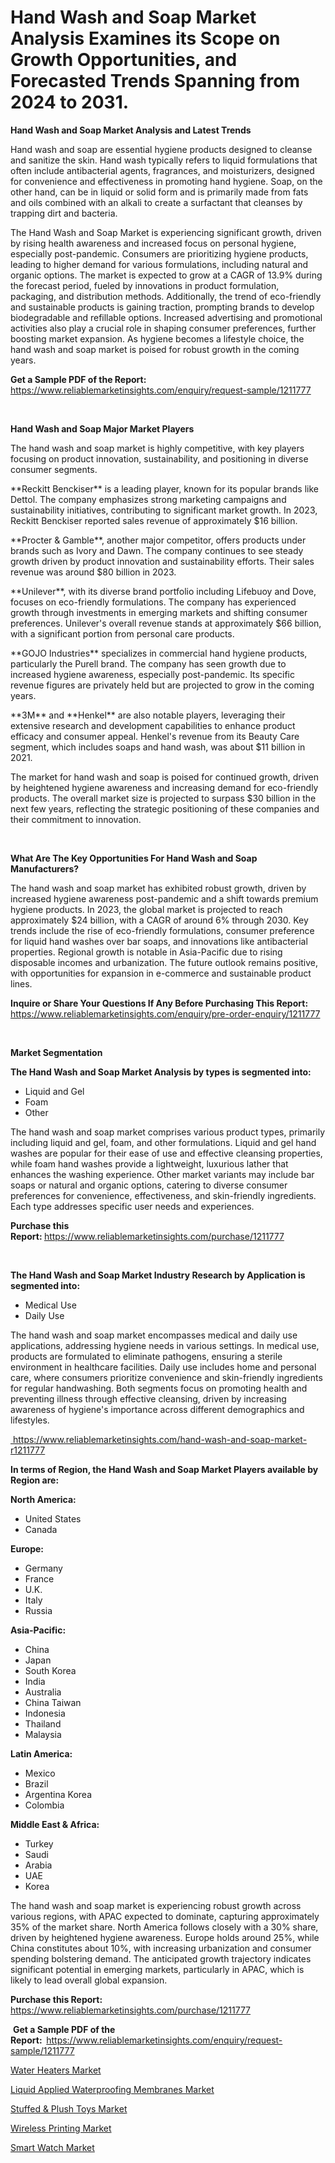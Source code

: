 <p><h1>Hand Wash and Soap Market Analysis Examines its Scope on Growth Opportunities, and Forecasted Trends Spanning from 2024 to 2031.</h1></p><p><strong>Hand Wash and Soap Market Analysis and Latest Trends</strong></p>
<p><p>Hand wash and soap are essential hygiene products designed to cleanse and sanitize the skin. Hand wash typically refers to liquid formulations that often include antibacterial agents, fragrances, and moisturizers, designed for convenience and effectiveness in promoting hand hygiene. Soap, on the other hand, can be in liquid or solid form and is primarily made from fats and oils combined with an alkali to create a surfactant that cleanses by trapping dirt and bacteria.</p><p>The Hand Wash and Soap Market is experiencing significant growth, driven by rising health awareness and increased focus on personal hygiene, especially post-pandemic. Consumers are prioritizing hygiene products, leading to higher demand for various formulations, including natural and organic options. The market is expected to grow at a CAGR of 13.9% during the forecast period, fueled by innovations in product formulation, packaging, and distribution methods. Additionally, the trend of eco-friendly and sustainable products is gaining traction, prompting brands to develop biodegradable and refillable options. Increased advertising and promotional activities also play a crucial role in shaping consumer preferences, further boosting market expansion. As hygiene becomes a lifestyle choice, the hand wash and soap market is poised for robust growth in the coming years.</p></p>
<p><strong>Get a Sample PDF of the Report:&nbsp;</strong> <a href="https://www.reliablemarketinsights.com/enquiry/request-sample/1211777?utm_campaign=1331&utm_medium=2&utm_source=Github&utm_content=ia&utm_term=05102024&utm_id=hand-wash-and-soap">https://www.reliablemarketinsights.com/enquiry/request-sample/1211777</a></p>
<p>&nbsp;</p>
<p><strong>Hand Wash and Soap Major Market Players</strong></p>
<p><p>The hand wash and soap market is highly competitive, with key players focusing on product innovation, sustainability, and positioning in diverse consumer segments. </p><p>**Reckitt Benckiser** is a leading player, known for its popular brands like Dettol. The company emphasizes strong marketing campaigns and sustainability initiatives, contributing to significant market growth. In 2023, Reckitt Benckiser reported sales revenue of approximately $16 billion.</p><p>**Procter & Gamble**, another major competitor, offers products under brands such as Ivory and Dawn. The company continues to see steady growth driven by product innovation and sustainability efforts. Their sales revenue was around $80 billion in 2023.</p><p>**Unilever**, with its diverse brand portfolio including Lifebuoy and Dove, focuses on eco-friendly formulations. The company has experienced growth through investments in emerging markets and shifting consumer preferences. Unilever's overall revenue stands at approximately $66 billion, with a significant portion from personal care products.</p><p>**GOJO Industries** specializes in commercial hand hygiene products, particularly the Purell brand. The company has seen growth due to increased hygiene awareness, especially post-pandemic. Its specific revenue figures are privately held but are projected to grow in the coming years.</p><p>**3M** and **Henkel** are also notable players, leveraging their extensive research and development capabilities to enhance product efficacy and consumer appeal. Henkel's revenue from its Beauty Care segment, which includes soaps and hand wash, was about $11 billion in 2021.</p><p>The market for hand wash and soap is poised for continued growth, driven by heightened hygiene awareness and increasing demand for eco-friendly products. The overall market size is projected to surpass $30 billion in the next few years, reflecting the strategic positioning of these companies and their commitment to innovation.</p></p>
<p>&nbsp;</p>
<p><strong>What Are The Key Opportunities For Hand Wash and Soap Manufacturers?</strong></p>
<p><p>The hand wash and soap market has exhibited robust growth, driven by increased hygiene awareness post-pandemic and a shift towards premium hygiene products. In 2023, the global market is projected to reach approximately $24 billion, with a CAGR of around 6% through 2030. Key trends include the rise of eco-friendly formulations, consumer preference for liquid hand washes over bar soaps, and innovations like antibacterial properties. Regional growth is notable in Asia-Pacific due to rising disposable incomes and urbanization. The future outlook remains positive, with opportunities for expansion in e-commerce and sustainable product lines.</p></p>
<p><strong>Inquire or Share Your Questions If Any Before Purchasing This Report:</strong> <a href="https://www.reliablemarketinsights.com/enquiry/pre-order-enquiry/1211777?utm_campaign=1331&utm_medium=2&utm_source=Github&utm_content=ia&utm_term=05102024&utm_id=hand-wash-and-soap">https://www.reliablemarketinsights.com/enquiry/pre-order-enquiry/1211777</a></p>
<p>&nbsp;</p>
<p><strong>Market Segmentation</strong></p>
<p><strong>The Hand Wash and Soap Market Analysis by types is segmented into:</strong></p>
<p><ul><li>Liquid and Gel</li><li>Foam</li><li>Other</li></ul></p>
<p><p>The hand wash and soap market comprises various product types, primarily including liquid and gel, foam, and other formulations. Liquid and gel hand washes are popular for their ease of use and effective cleansing properties, while foam hand washes provide a lightweight, luxurious lather that enhances the washing experience. Other market variants may include bar soaps or natural and organic options, catering to diverse consumer preferences for convenience, effectiveness, and skin-friendly ingredients. Each type addresses specific user needs and experiences.</p></p>
<p><strong>Purchase this Report:&nbsp;</strong><a href="https://www.reliablemarketinsights.com/purchase/1211777?utm_campaign=1331&utm_medium=2&utm_source=Github&utm_content=ia&utm_term=05102024&utm_id=hand-wash-and-soap">https://www.reliablemarketinsights.com/purchase/1211777</a></p>
<p>&nbsp;</p>
<p><strong>The Hand Wash and Soap Market Industry Research by Application is segmented into:</strong></p>
<p><ul><li>Medical Use</li><li>Daily Use</li></ul></p>
<p><p>The hand wash and soap market encompasses medical and daily use applications, addressing hygiene needs in various settings. In medical use, products are formulated to eliminate pathogens, ensuring a sterile environment in healthcare facilities. Daily use includes home and personal care, where consumers prioritize convenience and skin-friendly ingredients for regular handwashing. Both segments focus on promoting health and preventing illness through effective cleansing, driven by increasing awareness of hygiene's importance across different demographics and lifestyles.</p></p>
<p><a href="https://www.reliablemarketinsights.com/hand-wash-and-soap-market-r1211777?utm_campaign=1331&utm_medium=2&utm_source=Github&utm_content=ia&utm_term=05102024&utm_id=hand-wash-and-soap">&nbsp;https://www.reliablemarketinsights.com/hand-wash-and-soap-market-r1211777</a></p>
<p><strong>In terms of Region, the Hand Wash and Soap Market Players available by Region are:</strong></p>
<p>
    <p> <strong> North America: </strong>
        <ul>
            <li>United States</li>
            <li>Canada</li>
        </ul>
        </p> 
    <p> <strong> Europe: </strong>
        <ul>
            <li>Germany</li>
            <li>France</li>
            <li>U.K.</li>
            <li>Italy</li>
            <li>Russia</li>
        </ul>
        </p> 
    <p> <strong> Asia-Pacific: </strong>
        <ul>
            <li>China</li>
            <li>Japan</li>
            <li>South Korea</li>
            <li>India</li>
            <li>Australia</li>
            <li>China Taiwan</li>
            <li>Indonesia</li>
            <li>Thailand</li>
            <li>Malaysia</li>
        </ul>
        </p> 
    <p> <strong> Latin America: </strong>
        <ul>
            <li>Mexico</li>
            <li>Brazil</li>
            <li>Argentina Korea</li>
            <li>Colombia</li>
        </ul>
        </p> 
    <p> <strong> Middle East & Africa: </strong>
        <ul>
            <li>Turkey</li>
            <li>Saudi</li>
            <li>Arabia</li>
            <li>UAE</li>
            <li>Korea</li>
        </ul>
    </p>
    </p>
<p><p>The hand wash and soap market is experiencing robust growth across various regions, with APAC expected to dominate, capturing approximately 35% of the market share. North America follows closely with a 30% share, driven by heightened hygiene awareness. Europe holds around 25%, while China constitutes about 10%, with increasing urbanization and consumer spending bolstering demand. The anticipated growth trajectory indicates significant potential in emerging markets, particularly in APAC, which is likely to lead overall global expansion.</p></p>
<p><strong>Purchase this Report: </strong><a href="https://www.reliablemarketinsights.com/purchase/1211777?utm_campaign=1331&utm_medium=2&utm_source=Github&utm_content=ia&utm_term=05102024&utm_id=hand-wash-and-soap">https://www.reliablemarketinsights.com/purchase/1211777</a></p>
<p>&nbsp;<strong>Get a Sample PDF of the Report:&nbsp;&nbsp;</strong><a href="https://www.reliablemarketinsights.com/enquiry/request-sample/1211777?utm_campaign=1331&utm_medium=2&utm_source=Github&utm_content=ia&utm_term=05102024&utm_id=hand-wash-and-soap">https://www.reliablemarketinsights.com/enquiry/request-sample/1211777</a></p>
<p><strong></strong></p>
<p><p><a href="https://www.linkedin.com/pulse/navigating-global-water-heaters-market-landscape-trends-gfahe?utm_campaign=1331&utm_medium=2&utm_source=Github&utm_content=ia&utm_term=05102024&utm_id=hand-wash-and-soap">Water Heaters Market</a></p><p><a href="https://github.com/wwwkeltoum/Market-Research-Report-List-5/blob/main/liquid-applied-waterproofing-membranes-market.md?utm_campaign=1331&utm_medium=2&utm_source=Github&utm_content=ia&utm_term=05102024&utm_id=hand-wash-and-soap">Liquid Applied Waterproofing Membranes Market</a></p><p><a href="https://www.linkedin.com/pulse/stuffed-plush-toys-market-growth-segmentation-regional-analysis-iwnwc?utm_campaign=1331&utm_medium=2&utm_source=Github&utm_content=ia&utm_term=05102024&utm_id=hand-wash-and-soap">Stuffed & Plush Toys Market</a></p><p><a href="https://www.linkedin.com/pulse/market-forecasting-change-global-wireless-printing-dynamics-wcxye?utm_campaign=1331&utm_medium=2&utm_source=Github&utm_content=ia&utm_term=05102024&utm_id=hand-wash-and-soap">Wireless Printing Market</a></p><p><a href="https://www.linkedin.com/pulse/smart-watch-sector-surge-108-growth-roadmap-2031-resampling-ijnzc?utm_campaign=1331&utm_medium=2&utm_source=Github&utm_content=ia&utm_term=05102024&utm_id=hand-wash-and-soap">Smart Watch Market</a></p></p>